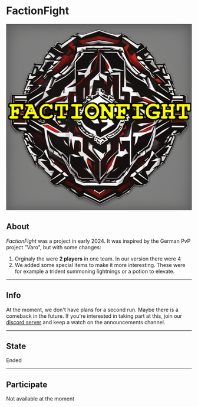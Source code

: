 # FactionFight

![FactionFight Logo](img/factionfight.png)

## About

*FactionFight* was a project in early 2024. It was inspired by the German PvP project "Varo", but with some changes:

1. Orginaly the were **2 players** in one team. In our version there were 4
2. We added some special items to make it more interesting. These were for example a trident summoning lightnings or a potion to elevate.

---

## Info

At the moment, we don't have plans for a second run.
Maybe there is a comeback in the future. If you're interested in taking part at this, join our [discord server]([https://discord.gg/RpdBzM6V]) and keep a watch on the announcements channel.

---

## State
Ended

---

## Participate
Not available at the moment
